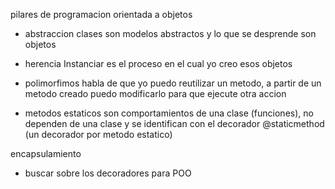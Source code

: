 pilares de programacion orientada a objetos

- abstraccion
clases son modelos abstractos y lo que se desprende son objetos

- herencia
Instanciar es el proceso en el cual yo creo esos objetos

- polimorfimos
habla de que yo puedo reutilizar un metodo, a partir de un metodo creado puedo modificarlo para que ejecute otra accion

- metodos estaticos
son comportamientos de una clase (funciones), no dependen de una clase y se identifican con el decorador @staticmethod
(un decorador por metodo estatico)

encapsulamiento

- buscar sobre los decoradores para POO